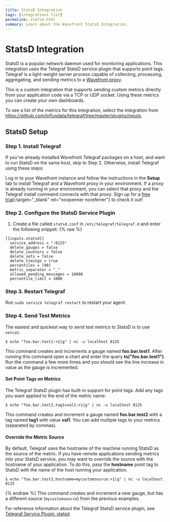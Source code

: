 ```yaml
---
title: StatsD Integration
tags: [integrations list]
permalink: statsd.html
summary: Learn about the Wavefront StatsD Integration.
---
```

# StatsD Integration

StatsD is a popular network daemon used for monitoring applications. This integration uses the Telegraf StatsD service plugin that supports point tags. Telegraf is a light-weight server process capable of collecting, processing, aggregating, and sending metrics to a [Wavefront proxy](https://docs.wavefront.com/proxies.html).

This is a custom integration that supports sending custom metrics directly from your application code via a TCP or UDP socket. Using these metrics you can create your own dashboards.


To see a list of the metrics for this integration, select the integration from <https://github.com/influxdata/telegraf/tree/master/plugins/inputs>.
## StatsD Setup



### Step 1. Install Telegraf

If you've already installed Wavefront Telegraf packages on a host, and want to run StatsD on the same host, skip to Step 2. Otherwise, install Telegraf using these steps:

Log in to your Wavefront instance and follow the instructions in the **Setup** tab to install Telegraf and a Wavefront proxy in your environment. If a proxy is already running in your environment, you can select that proxy and the Telegraf install command connects with that proxy. Sign up for a [free trial](http://wavefront.com/sign-up/?utm_source=docs.vmware.com&utm_medium=referral&utm_campaign=docs-front-page){:target="_blank" rel="noopenner noreferrer"} to check it out!

### Step 2. Configure the StatsD Service Plugin

1. Create a file called `statsd.conf` in `/etc/telegraf/telegraf.d` and enter the following snippet:
{% raw %}
```
[[inputs.statsd]]
  service_address = ":8125"
  delete_gauges = false
  delete_counters = false
  delete_sets = false
  delete_timings = true
  percentiles = [90]
  metric_separator = "_"
  allowed_pending_messages = 10000
  percentile_limit = 1000
```

### Step 3. Restart Telegraf

Run `sudo service telegraf restart` to restart your agent.

### Step 4. Send Test Metrics
 
The easiest and quickest way to send test metrics to StatsD is to use `netcat`:

```shell
$ echo "foo.bar.test1:+1|g" | nc -u localhost 8125
```

This command creates and increments a gauge named **foo.bar.test1**. After running this command open a chart and enter the query **ts("foo.bar.test1")**. Run the command a few more times and you should see the line increase in value as the gauge is incremented.
 
#### Set Point Tags on Metrics
 
The Telegraf StatsD plugin has built-in support for point tags. Add any tags you want applied to the end of the metric name:

```shell
$ echo "foo.bar.test2,tag1=val1:+1|g" | nc -u localhost 8125
```

This command creates and increment a gauge named **foo.bar.test2** with a tag named **tag1** with value **val1**. You can add multiple tags to your metrics (separated by commas).
 
#### Override the Metric Source
 
By default, Telegraf uses the hostname of the machine running StatsD as the source of the metric. If you have remote applications sending metrics into your StatsD service, you may want to override the source with the hostname of your application. To do this, pass the **hostname** point tag to StatsD with the name of the host running your application.

```shell
$ echo "foo.bar.test3,hostname=mycustomsource:+1|g" | nc -u localhost 8125
```
{% endraw %}
This command creates and increment a new gauge, but has a different source (`mycustomsource`) from the previous examples.

For reference information about the Telegraf StatsD service plugin, see [Telegraf Service Plugin: statsd](https://github.com/influxdata/telegraf/tree/master/plugins/inputs/statsd).
